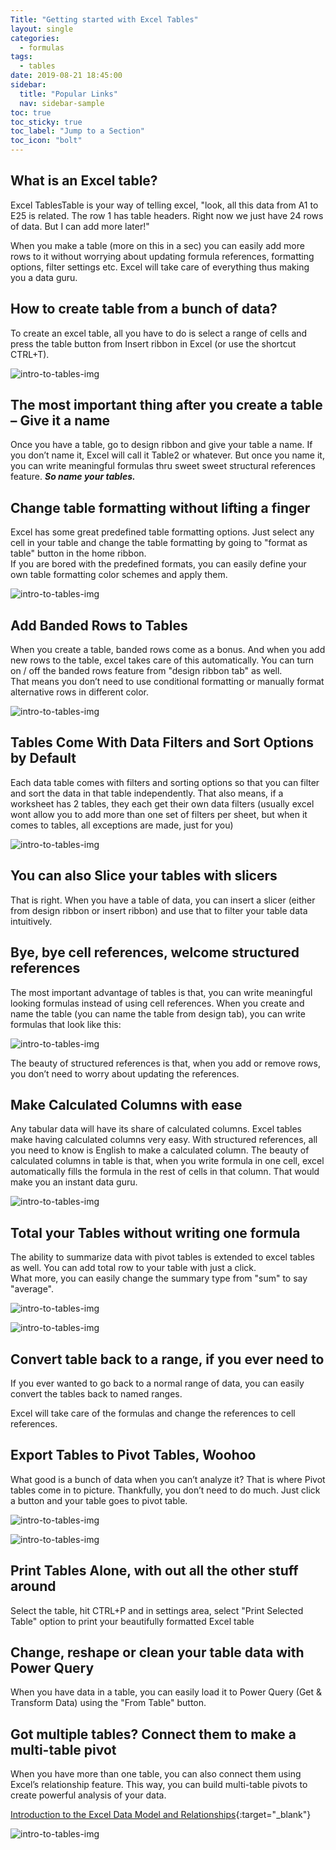 ```yaml
---
Title: "Getting started with Excel Tables"
layout: single
categories:
  - formulas
tags:
  - tables
date: 2019-08-21 18:45:00
sidebar:
  title: "Popular Links"
  nav: sidebar-sample
toc: true
toc_sticky: true
toc_label: "Jump to a Section"
toc_icon: "bolt"
---
```


## What is an Excel table?

Excel TablesTable is your way of telling excel, "look, all this data from A1 to E25 is related. The row 1 has table headers. Right now we just have 24 rows of data. But I can add more later!"

When you make a table (more on this in a sec) you can easily add more rows to it without worrying about updating formula references, formatting options, filter settings etc. Excel will take care of everything thus making you a data guru.

## How to create table from a bunch of data?
To create an excel table, all you have to do is select a range of cells and press the table button from Insert ribbon in Excel (or use the shortcut CTRL+T).

![intro-to-tables-img](/imgs/intro-to-tables/introduction-to-tables-gif1.gif)

## The most important thing after you create a table – Give it a name  
Once you have a table, go to design ribbon and give your table a name. If you don’t name it, Excel will call it Table2 or whatever. But once you name it, you can write meaningful formulas thru sweet sweet structural references feature. ***So name your tables.***

## Change table formatting without lifting a finger  
Excel has some great predefined table formatting options. Just select any cell in your table and change the table formatting by going to "format as table" button in the home ribbon.  
If you are bored with the predefined formats, you can easily define your own table formatting color schemes and apply them.

![intro-to-tables-img](/imgs/intro-to-tables/introduction-to-tables-pic1.png)

## Add Banded Rows to Tables
When you create a table, banded rows come as a bonus. And when you add new rows to the table, excel takes care of this automatically. You can turn on / off the banded rows feature from "design ribbon tab" as well.  
That means you don’t need to use conditional formatting or manually format alternative rows in different color.

![intro-to-tables-img](/imgs/intro-to-tables/introduction-to-tables-gif2.gif)

## Tables Come With Data Filters and Sort Options by Default  
Each data table comes with filters and sorting options so that you can filter and sort the data in that table independently. That also means, if a worksheet has 2 tables, they each get their own data filters (usually excel wont allow you to add more than one set of filters per sheet, but when it comes to tables, all exceptions are made, just for you)

![intro-to-tables-img](/imgs/intro-to-tables/introduction-to-tables-pic2.png)


## You can also Slice your tables with slicers  
That is right. When you have a table of data, you can insert a slicer (either from design ribbon or insert ribbon) and use that to filter your table data intuitively.

## Bye, bye cell references, welcome structured references
The most important advantage of tables is that, you can write meaningful looking formulas instead of using cell references. When you create and name the table (you can name the table from design tab), you can write formulas that look like this:

![intro-to-tables-img](/imgs/intro-to-tables/introduction-to-tables-pic3.png)

The beauty of structured references is that, when you add or remove rows, you don’t need to worry about updating the references.

## Make Calculated Columns with ease
Any tabular data will have its share of calculated columns. Excel tables make having calculated columns very easy. With structured references, all you need to know is English to make a calculated column. The beauty of calculated columns in table is that, when you write formula in one cell, excel automatically fills the formula in the rest of cells in that column. That would make you an instant data guru.

![intro-to-tables-img](/imgs/intro-to-tables/introduction-to-tables-gif3.gif)

## Total your Tables without writing one formula
The ability to summarize data with pivot tables is extended to excel tables as well. You can add total row to your table with just a click.  
What more, you can easily change the summary type from "sum" to say "average".

![intro-to-tables-img](/imgs/intro-to-tables/introduction-to-tables-pic4.png)  

![intro-to-tables-img](/imgs/intro-to-tables/introduction-to-tables-pic5.png)

## Convert table back to a range, if you ever need to
If you ever wanted to go back to a normal range of data, you can easily convert the tables back to named ranges.

Excel will take care of the formulas and change the references to cell references.

## Export Tables to Pivot Tables, Woohoo
What good is a bunch of data when you can’t analyze it? That is where Pivot tables come in to picture. Thankfully, you don’t need to do much. Just click a button and your table goes to pivot table.

![intro-to-tables-img](/imgs/intro-to-tables/introduction-to-tables-pic6.png)  

![intro-to-tables-img](/imgs/intro-to-tables/introduction-to-tables-pic7.png)

## Print Tables Alone, with out all the other stuff around
Select the table, hit CTRL+P and in settings area, select "Print Selected Table" option to print your beautifully formatted Excel table

## Change, reshape or clean your table data with Power Query
When you have data in a table, you can easily load it to Power Query (Get & Transform Data) using the "From Table" button.

## Got multiple tables? Connect them to make a multi-table pivot
When you have more than one table, you can also connect them using Excel’s relationship feature. This way, you can build multi-table pivots to create powerful analysis of your data.

[Introduction to the Excel Data Model and Relationships](/formulas/introduction-to-the-excel-data-model-&-relationships/){:target="_blank"}

![intro-to-tables-img](/imgs/intro-to-tables/introduction-to-tables-pic8.png)

